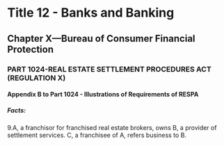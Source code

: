 
# Title 12 - Banks and Banking
## Chapter X—Bureau of Consumer Financial Protection
### PART 1024-REAL ESTATE SETTLEMENT PROCEDURES ACT (REGULATION X)
#### Appendix B to Part 1024 - Illustrations of Requirements of RESPA
##### Facts:

9.A, a franchisor for franchised real estate brokers, owns B, a provider of settlement services. C, a franchisee of A, refers business to B.
